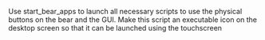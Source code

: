 Use start_bear_apps to launch all necessary scripts to use the physical buttons on the bear and the GUI. Make this script an executable icon on the desktop screen so that it can be launched using the touchscreen